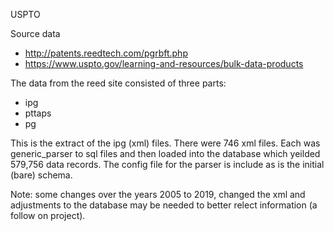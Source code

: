 USPTO

Source data
- http://patents.reedtech.com/pgrbft.php
- https://www.uspto.gov/learning-and-resources/bulk-data-products

The data from the reed site consisted of three parts:
- ipg
- pttaps
- pg

This is the extract of the ipg (xml) files.  There were 746 xml files.  Each was generic_parser to sql files and then loaded into the database which yeilded 579,756 data records.
The config file for the parser is include as is the initial (bare) schema.

Note: some changes over the years 2005 to 2019, changed the xml and adjustments to the database may be needed to better relect information (a follow on project).
